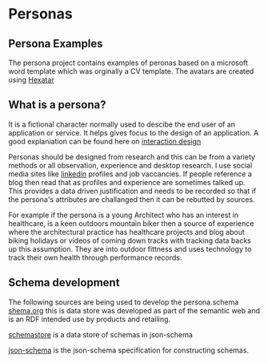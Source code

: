 # Personas
## Persona Examples
The persona project contains examples of peronas based on a microsoft word template which was orginally a CV template.
The avatars are created using [Hexatar](http://www.hexatar.com/) 

## What is a persona? 
It is a fictional character normally used to descibe the end user of an application or service. It helps gives focus to the design of an application. A good explaniation can be found here on [interaction design](https://www.interaction-design.org/literature/article/personas-why-and-how-you-should-use-them)

Personas should be designed from research and this can be from a variety methods or all observation, experience and desktop research.
I use social media sites like [linkedin](https://www.linkedin.com/jobs) profiles and job vaccancies. If people reference a blog then read that as profiles and experience are sometimes talked up. This provides a data driven justification and needs to be recorded so that if the persona's attributes are challanged then it can be rebutted by sources. 

For example if the persona is a young Architect who has an interest in healthcare, is a keen outdoors mountain biker then a source of experience where the architectural practice has healthcare projects and blog about biking holidays or videos of coming down tracks with tracking data backs up this assumption. They are into outdoor fittness and uses technology to track their own health through performance records. 

## Schema development

The following sources are being used to develop the persona.schema 
[shema.org](https:schema.org) this is data store was developed as part of the semantic web and is an RDF intended use by products and retailing. 

[schemastore](http://schemastore.org/json/) is a data store of schemas in json-schema

[json-schema](http://json-schema.org/) is the json-schema specification for constructing schemas.
